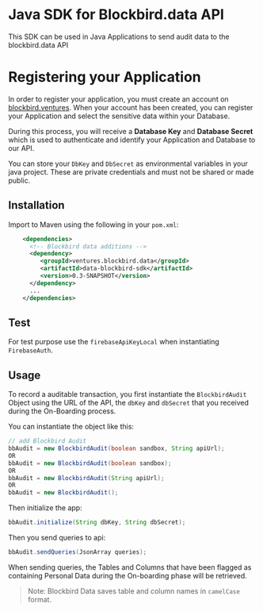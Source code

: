 # Java SDK for Blockbird.data API

This SDK can be used in Java Applications to send audit data to the blockbird.data API

# Registering your Application

In order to register your application, you must create an account on [blockbird.ventures](https://blockbird.ventures/data/#). When your account has been created, you can register your Application and select the sensitive data within your Database.

During this process, you will receive a **Database Key** and **Database Secret** which is used to authenticate and identify your Application and Database to our API.

You can store your `DbKey` and `DbSecret` as environmental variables in your java project. These are private credentials and must not be shared or made public.

## Installation

Import to Maven using the following in your `pom.xml`:

```xml
    <dependencies>
      <!-- Blockbird data additions -->
      <dependency>
         <groupId>ventures.blockbird.data</groupId>
         <artifactId>data-blockbird-sdk</artifactId>
         <version>0.3-SNAPSHOT</version>
      </dependency>
      ...
    </dependencies>
```

## Test

For test purpose use the `firebaseApiKeyLocal` when instantiating `FirebaseAuth`.

## Usage

To record a auditable transaction, you first instantiate the `BlockbirdAudit` Object using the URL of the API, the `dbKey` and `dbSecret` that you received during the On-Boarding process.

You can instantiate the object like this:

```java
// add Blockbird Audit
bbAudit = new BlockbirdAudit(boolean sandbox, String apiUrl);
OR
bbAudit = new BlockbirdAudit(boolean sandbox);
OR
bbAudit = new BlockbirdAudit(String apiUrl);
OR
bbAudit = new BlockbirdAudit();
```

Then initialize the app:

```java
bbAudit.initialize(String dbKey, String dbSecret);
```

Then you send queries to api:

```java
bbAudit.sendQueries(JsonArray queries);

```

When sending queries, the Tables and Columns that have been flagged as containing Personal Data during the On-boarding phase will be retrieved.

> Note: Blockbird Data saves table and column names in `camelCase` format.
